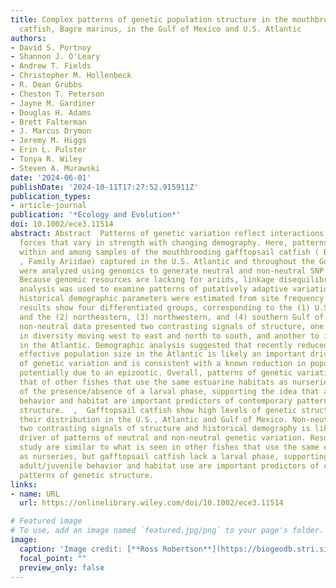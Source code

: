 ```yaml
---
title: Complex patterns of genetic population structure in the mouthbrooding marine
  catfish, Bagre marinus, in the Gulf of Mexico and U.S. Atlantic
authors:
- David S. Portnoy
- Shannon J. O'Leary
- Andrew T. Fields
- Christopher M. Hollenbeck
- R. Dean Grubbs
- Cheston T. Peterson
- Jayne M. Gardiner
- Douglas H. Adams
- Brett Falterman
- J. Marcus Drymon
- Jeremy M. Higgs
- Erin L. Pulster
- Tonya R. Wiley
- Steven A. Murawski
date: '2024-06-01'
publishDate: '2024-10-11T17:27:52.915911Z'
publication_types:
- article-journal
publication: '*Ecology and Evolution*'
doi: 10.1002/ece3.11514
abstract: Abstract  Patterns of genetic variation reflect interactions among microevolutionary
  forces that vary in strength with changing demography. Here, patterns of variation
  within and among samples of the mouthbrooding gafftopsail catfish ( Bagre marinus
  , Family Ariidae) captured in the U.S. Atlantic and throughout the Gulf of Mexico
  were analyzed using genomics to generate neutral and non‐neutral SNP data sets.
  Because genomic resources are lacking for ariids, linkage disequilibrium network
  analysis was used to examine patterns of putatively adaptive variation. Finally,
  historical demographic parameters were estimated from site frequency spectra. The
  results show four differentiated groups, corresponding to the (1) U.S. Atlantic,
  and the (2) northeastern, (3) northwestern, and (4) southern Gulf of Mexico. The
  non‐neutral data presented two contrasting signals of structure, one due to increases
  in diversity moving west to east and north to south, and another to increased heterozygosity
  in the Atlantic. Demographic analysis suggested that recently reduced long‐term
  effective population size in the Atlantic is likely an important driver of patterns
  of genetic variation and is consistent with a known reduction in population size
  potentially due to an epizootic. Overall, patterns of genetic variation resemble
  that of other fishes that use the same estuarine habitats as nurseries, regardless
  of the presence/absence of a larval phase, supporting the idea that adult/juvenile
  behavior and habitat are important predictors of contemporary patterns of genetic
  structure.  ,  Gafftopsail catfish show high levels of genetic structuring across
  their distribution in the U.S., Atlantic and Gulf of Mexico. Non‐neutral data present
  two contrasting signals of structure and historical demography is likely an important
  driver of patterns of neutral and non‐neutral genetic variation. Results of this
  study are similar to what is seen in other fishes that use the same estuarine habitats
  as nurseries, but gafftopsail catfish lack a larval phase, supporting the idea that
  adult/juvenile behavior and habitat use are important predictors of contemporary
  patterns of genetic structure.
links:
- name: URL
  url: https://onlinelibrary.wiley.com/doi/10.1002/ece3.11514

# Featured image
# To use, add an image named `featured.jpg/png` to your page's folder. 
image:
  caption: 'Image credit: [**Ross Robertson**](https://biogeodb.stri.si.edu/caribbean/en/pages/random/1176)'
  focal_point: ""
  preview_only: false
---
```

